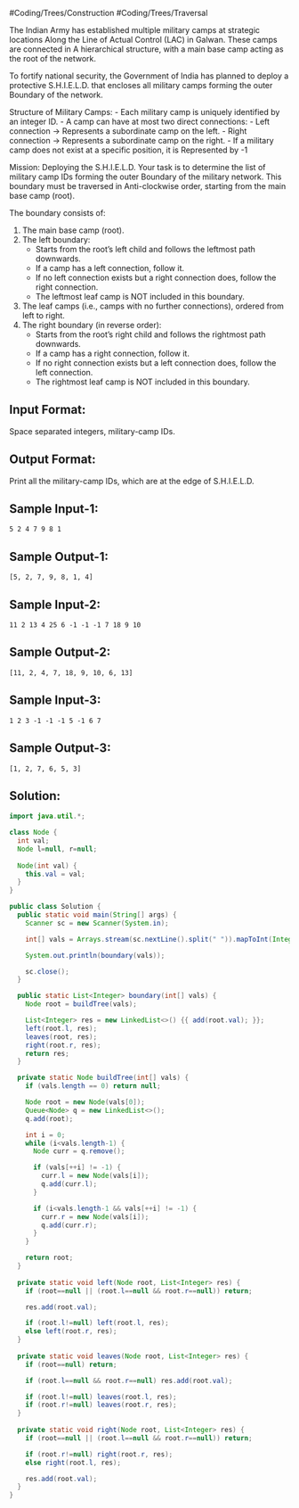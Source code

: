 #Coding/Trees/Construction #Coding/Trees/Traversal 

The Indian Army has established multiple military camps at strategic locations 
Along the Line of Actual Control (LAC) in Galwan. These camps are connected in 
A hierarchical structure, with a main base camp acting as the root of the network.

To fortify national security, the Government of India has planned to deploy 
a protective S.H.I.E.L.D. that encloses all military camps forming the outer 
Boundary of the network.

Structure of Military Camps:
    - Each military camp is uniquely identified by an integer ID.
    - A camp can have at most two direct connections:
        - Left connection → Represents a subordinate camp on the left.
        - Right connection → Represents a subordinate camp on the right.
    - If a military camp does not exist at a specific position, it is 
      Represented by -1
	
Mission: Deploying the S.H.I.E.L.D.
Your task is to determine the list of military camp IDs forming the outer 
Boundary of the military network. This boundary must be traversed in 
Anti-clockwise order, starting from the main base camp (root).

The boundary consists of:
1. The main base camp (root).
2. The left boundary:
    - Starts from the root’s left child and follows the leftmost path downwards.
    - If a camp has a left connection, follow it.
    - If no left connection exists but a right connection does, follow the right connection.
    - The leftmost leaf camp is NOT included in this boundary.
3. The leaf camps (i.e., camps with no further connections), ordered from left to right.
4. The right boundary (in reverse order):
    - Starts from the root’s right child and follows the rightmost path downwards.
    - If a camp has a right connection, follow it.
    - If no right connection exists but a left connection does, follow the left connection.
    - The rightmost leaf camp is NOT included in this boundary.


Input Format:
-------------
Space separated integers, military-camp IDs.

Output Format:
--------------
Print all the military-camp IDs, which are at the edge of S.H.I.E.L.D.


Sample Input-1:
---------------
```
5 2 4 7 9 8 1
```

Sample Output-1:
----------------
```
[5, 2, 7, 9, 8, 1, 4]
```


Sample Input-2:
---------------
```
11 2 13 4 25 6 -1 -1 -1 7 18 9 10
```

Sample Output-2:
----------------
``[11, 2, 4, 7, 18, 9, 10, 6, 13]``


Sample Input-3:
---------------
```
1 2 3 -1 -1 -1 5 -1 6 7
```

Sample Output-3:
----------------
```
[1, 2, 7, 6, 5, 3]
```


## Solution:

```java
import java.util.*;

class Node {
  int val;
  Node l=null, r=null;
  
  Node(int val) {
    this.val = val;
  }
}

public class Solution {
  public static void main(String[] args) {
    Scanner sc = new Scanner(System.in);

    int[] vals = Arrays.stream(sc.nextLine().split(" ")).mapToInt(Integer::parseInt).toArray();

    System.out.println(boundary(vals));

    sc.close();
  }

  public static List<Integer> boundary(int[] vals) {
    Node root = buildTree(vals);

    List<Integer> res = new LinkedList<>() {{ add(root.val); }};
    left(root.l, res);
    leaves(root, res);
    right(root.r, res);
    return res;
  }

  private static Node buildTree(int[] vals) {
    if (vals.length == 0) return null;

    Node root = new Node(vals[0]);
    Queue<Node> q = new LinkedList<>();
    q.add(root);

    int i = 0;
    while (i<vals.length-1) {
      Node curr = q.remove();

      if (vals[++i] != -1) {
        curr.l = new Node(vals[i]);
        q.add(curr.l);
      }

      if (i<vals.length-1 && vals[++i] != -1) {
        curr.r = new Node(vals[i]);
        q.add(curr.r);
      }
    }

    return root;
  }
    
  private static void left(Node root, List<Integer> res) {
    if (root==null || (root.l==null && root.r==null)) return;

    res.add(root.val);

    if (root.l!=null) left(root.l, res);
    else left(root.r, res);
  }
  
  private static void leaves(Node root, List<Integer> res) {
    if (root==null) return;

    if (root.l==null && root.r==null) res.add(root.val);

    if (root.l!=null) leaves(root.l, res);
    if (root.r!=null) leaves(root.r, res);
  }
  
  private static void right(Node root, List<Integer> res) {
    if (root==null || (root.l==null && root.r==null)) return;

    if (root.r!=null) right(root.r, res);
    else right(root.l, res);

    res.add(root.val);
  }
}
```